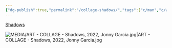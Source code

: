 ```yaml
---
{"dg-publish":true,"permalink":"/collage-shadows/","tags":["c/man","c/woman","c/shadow","c/abstract","c/line","collage/year-2022"],"created":"2024-06-28T12:56:50.000-04:00","updated":"2025-09-10T13:18:18.460-04:00"}
---
```



[Shadows](https://www.instagram.com/p/CbK1pKNOQYi/)

![MEDIA/ART - COLLAGE - Shadows, 2022, Jonny Garcia.jpg|ART - COLLAGE - Shadows, 2022, Jonny Garcia.jpg](/img/user/MEDIA/ART%20-%20COLLAGE%20-%20Shadows,%202022,%20Jonny%20Garcia.jpg)
